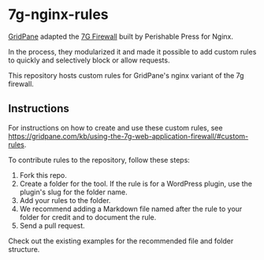 # 7g-nginx-rules
[GridPane](https://gridpane.com/) adapted the [7G Firewall](https://perishablepress.com/7g-firewall/) built by Perishable Press for Nginx.

In the process, they modularized it and made it possible to add custom rules to quickly and selectively block or allow requests.

This repository hosts custom rules for GridPane's nginx variant of the 7g firewall.

## Instructions

For instructions on how to create and use these custom rules, see
https://gridpane.com/kb/using-the-7g-web-application-firewall/#custom-rules.

To contribute rules to the repository, follow these steps:

1. Fork this repo.
2. Create a folder for the tool. If the rule is for a WordPress plugin, use the plugin's slug for the folder name.
3. Add your rules to the folder.
4. We recommend adding a Markdown file named after the rule to your folder for credit and to document the rule.
5. Send a pull request.

Check out the existing examples for the recommended file and folder structure.
